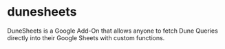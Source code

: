 # dunesheets
DuneSheets is a Google Add-On that allows anyone to fetch Dune Queries directly into their Google Sheets with custom functions.
